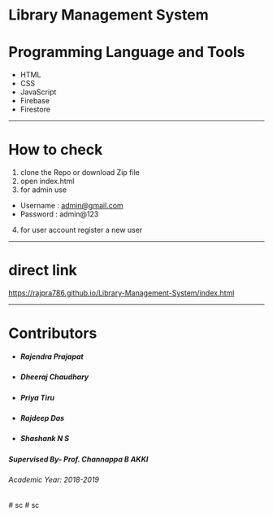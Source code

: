 # Library Management System



# Programming Language and Tools

  - HTML
  - CSS
  - JavaScript
  - Firebase
  - Firestore
---
# How to check
1. clone the Repo or download Zip file
2. open index.html
3. for admin use 
- Username : admin@gmail.com
- Password : admin@123

4. for user account register a new user
---

# direct link 

https://rajpra786.github.io/Library-Management-System/index.html

---
# Contributors
- ##### Rajendra Prajapat
- ##### Dheeraj Chaudhary
- ##### Priya Tiru
- ##### Rajdeep Das
- ##### Shashank N S

##### Supervised By- Prof. Channappa B AKKI
###### Academic Year: 2018-2019
#   s c  
 #   s c  
 